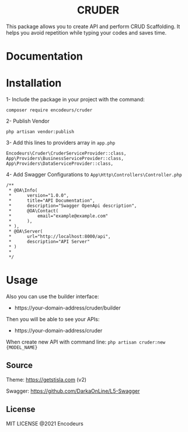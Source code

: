 <h1 align="center">CRUDER</h1>


This package allows you to create API and perform CRUD Scaffolding. It helps you avoid repetition while typing your codes and saves time. 

# Documentation 




# Installation

1- Include the package in your project with the command:

```
composer require encodeurs/cruder
```

2- Publish Vendor

```
php artisan vendor:publish
```

3- Add this lines to providers array in `app.php`

```
Encodeurs\Cruder\CruderServiceProvider::class,
App\Providers\BusinessServiceProvider::class,
App\Providers\DataServiceProvider::class,
```

4- Add Swagger Configurations to `App\Http\Controllers\Controller.php`

```
/**
 * @OA\Info(
 *      version="1.0.0",
 *      title="API Documentation",
 *      description="Swagger OpenApi description",
 *      @OA\Contact(
 *          email="example@example.com"
 *      ),
 * ),
 * @OA\Server(
 *      url="http://localhost:8000/api",
 *      description="API Server"
 * )
 *
 */
```
        
# Usage

Also you can use the builder interface:
- https://your-domain-address/cruder/builder

Then you will be able to see your APIs:
- https://your-domain-address/cruder

When create new API with command line:
`php artisan cruder:new {MODEL_NAME}`

## Source

Theme: https://getstisla.com (v2)

Swagger: https://github.com/DarkaOnLine/L5-Swagger

## License

MIT LICENSE @2021 Encodeurs
